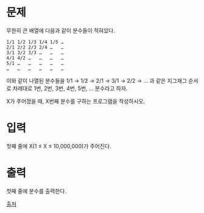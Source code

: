 # 문제

무한히 큰 배열에 다음과 같이 분수들이 적혀있다.

```
1/1	1/2	1/3	1/4	1/5	…
2/1	2/2	2/3	2/4	…	…
3/1	3/2	3/3	…	…	…
4/1	4/2	…	…	…	…
5/1	…	…	…	…	…
…	…	…	…	…	…
```

이와 같이 나열된 분수들을 1/1 → 1/2 → 2/1 → 3/1 → 2/2 → … 과 같은 지그재그 순서로 차례대로 1번, 2번, 3번, 4번, 5번, … 분수라고 하자.

X가 주어졌을 때, X번째 분수를 구하는 프로그램을 작성하시오.

# 입력

첫째 줄에 X(1 ≤ X ≤ 10,000,000)가 주어진다.

# 출력

첫째 줄에 분수를 출력한다.

[출처](https://www.acmicpc.net/problem/1193)